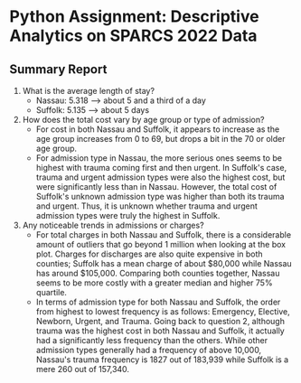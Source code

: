 # Python Assignment: Descriptive Analytics on SPARCS 2022 Data

## Summary Report
1. What is the average length of stay?
    * Nassau: 5.318 --> about 5 and a third of a day
    * Suffolk: 5.135 --> about 5 days
2. How does the total cost vary by age group or type of admission?
    * For cost in both Nassau and Suffolk, it appears to increase as the age group increases from 0 to 69, but drops a bit in the 70 or older age group. 
    * For admission type in Nassau, the more serious ones seems to be highest with trauma coming first and then urgent. In Suffolk's case, trauma and urgent admission types were also the highest cost, but were significantly less than in Nassau. However, the total cost of Suffolk's unknown admission type was higher than both its trauma and urgent. Thus, it is unknown whether trauma and urgent admission types were truly the highest in Suffolk. 
3. Any noticeable trends in admissions or charges?
    * For total charges in both Nassau and Suffolk, there is a considerable amount of outliers that go beyond 1 million when looking at the box plot. Charges for discharges are also quite expensive in both counties; Suffolk has a mean charge of about $80,000 while Nassau has around $105,000. Comparing both counties together, Nassau seems to be more costly with a greater median and higher 75% quartile. 
    * In terms of admission type for both Nassau and Suffolk, the order from highest to lowest frequency is as follows: Emergency, Elective, Newborn, Urgent, and Trauma. Going back to question 2, although trauma was the highest cost in both Nassau and Suffolk, it actually had a significantly less frequency than the others. While other admission types generally had a frequency of above 10,000, Nassau's trauma frequency is 1827 out of 183,939 while Suffolk is a mere 260 out of 157,340.